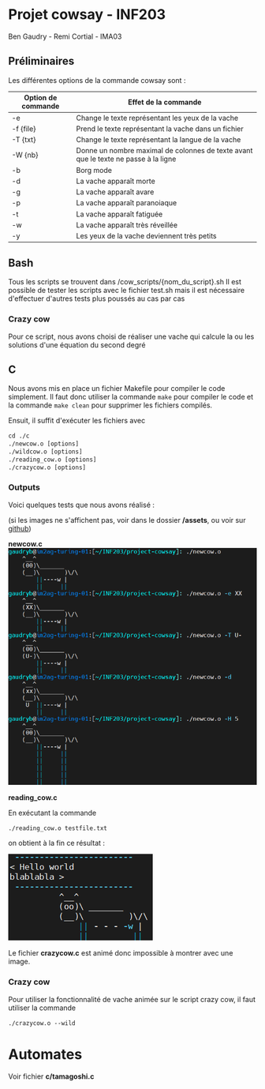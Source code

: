 # Projet cowsay - INF203

Ben Gaudry - Remi Cortial - IMA03

## Préliminaires

Les différentes options de la commande cowsay sont : 

| Option de commande | Effet de la commande                                                                |
|--------------------|-------------------------------------------------------------------------------------|
| -e <txt>           | Change le texte représentant les yeux de la vache                                   |
| -f {file}          | Prend le texte représentant la vache dans un fichier                                |
| -T {txt}           | Change le texte représentant la langue de la vache                                  |
| -W {nb}            | Donne un nombre maximal de colonnes de texte avant que le texte ne passe à la ligne |
| -b                 | Borg mode                                                                           |
| -d                 | La vache apparaît morte                                                             |
| -g                 | La vache apparaît avare                                                             |
| -p                 | La vache apparaît paranoiaque                                                       |
| -t                 | La vache apparaît fatiguée                                                          |
| -w                 | La vache apparaît très réveillée                                                    |
| -y                 | Les yeux de la vache deviennent très petits                                         |

## Bash
Tous les scripts se trouvent dans /cow_scripts/{nom_du_script}.sh
Il est possible de tester les scripts avec le fichier test.sh mais il est 
nécessaire d'effectuer d'autres tests plus poussés au cas par cas

### Crazy cow
Pour ce script, nous avons choisi de réaliser une vache qui calcule la ou les solutions d'une équation du second degré

## C
Nous avons mis en place un fichier Makefile pour compiler le code simplement. 
Il faut donc utiliser la commande `make` pour compiler le code et la commande `make clean` pour supprimer les fichiers compilés.

Ensuit, il suffit d'exécuter les fichiers avec 
```shell
cd ./c
./newcow.o [options]
./wildcow.o [options]
./reading_cow.o [options]
./crazycow.o [options]
```

### Outputs

Voici quelques tests que nous avons réalisé :

(si les images ne s'affichent pas, voir dans le dossier __/assets__, ou voir sur [github](https://github.com/bengaudry/project-cowsay/blob/main/compte_rendu.md))

__newcow.c__
![](assets/newcow_output.png)

__reading_cow.c__

En exécutant la commande 
```shell 
./reading_cow.o testfile.txt
```
on obtient à la fin ce résultat :

![](assets/reading_cow_output.png)

Le fichier __crazycow.c__ est animé donc impossible à montrer avec une image.

### Crazy cow
Pour utiliser la fonctionnalité de vache animée sur le script crazy cow, il faut 
utiliser la commande
```shell
./crazycow.o --wild
```

# Automates
Voir fichier __c/tamagoshi.c__
